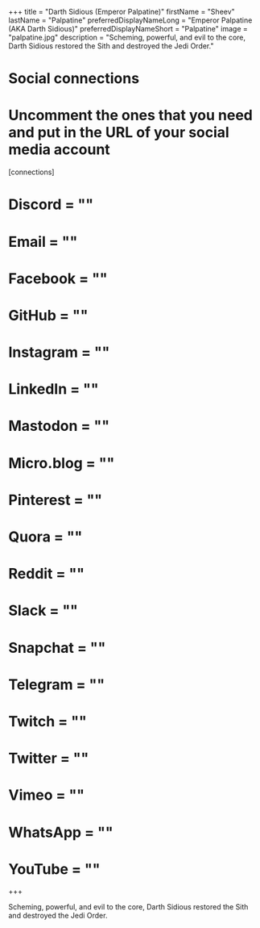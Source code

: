 +++
title = "Darth Sidious (Emperor Palpatine)"
firstName = "Sheev"
lastName = "Palpatine"
preferredDisplayNameLong = "Emperor Palpatine (AKA Darth Sidious)"
preferredDisplayNameShort = "Palpatine"
image = "palpatine.jpg"
description = "Scheming, powerful, and evil to the core, Darth Sidious restored the Sith and destroyed the Jedi Order."

# Social connections
# Uncomment the ones that you need and put in the URL of your social media account
[connections]
#	Discord  = ""
#	Email  = ""
#	Facebook  = ""
#	GitHub  = ""
#	Instagram  = ""
#	LinkedIn  = ""
#	Mastodon  = ""
#	Micro.blog  = ""
#	Pinterest  = ""
#	Quora  = ""
#	Reddit  = ""
#	Slack  = ""
#	Snapchat  = ""
#	Telegram  = ""
#	Twitch  = ""
#	Twitter  = ""
#	Vimeo  = ""
#	WhatsApp  = ""
#	YouTube  = ""

+++

Scheming, powerful, and evil to the core, Darth Sidious restored the Sith and destroyed the Jedi Order. 
